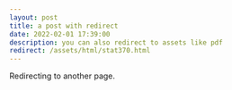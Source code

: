 ```yaml
---
layout: post
title: a post with redirect
date: 2022-02-01 17:39:00
description: you can also redirect to assets like pdf
redirect: /assets/html/stat370.html
---
```


Redirecting to another page.
